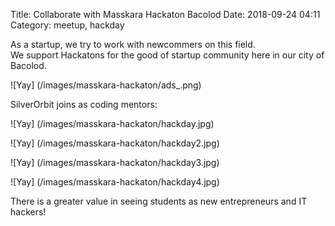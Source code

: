 Title: Collaborate with Masskara Hackaton Bacolod 
Date: 2018-09-24 04:11
Category: meetup, hackday 

As a startup, we try to work with newcommers on this field.  
We support Hackatons for the good of startup community here in our city of Bacolod.

![Yay] (/images/masskara-hackaton/ads_.png)


SilverOrbit joins as coding mentors: 

![Yay] (/images/masskara-hackaton/hackday.jpg)

![Yay] (/images/masskara-hackaton/hackday2.jpg)

![Yay] (/images/masskara-hackaton/hackday3.jpg)

![Yay] (/images/masskara-hackaton/hackday4.jpg)

There is a greater value in seeing students as new entrepreneurs and IT hackers!





